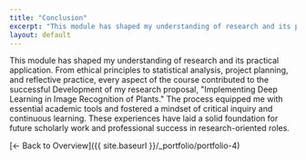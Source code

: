 ```yaml
---
title: "Conclusion"
excerpt: "This module has shaped my understanding of research and its practical application. From ethical principles to statistica..."
layout: default
---
```


This module has shaped my understanding of research and its practical application. From ethical principles to statistical analysis, project planning, and reflective practice, every aspect of the course contributed to the successful Development of my research proposal, "Implementing Deep Learning in Image Recognition of Plants." The process equipped me with essential academic tools and fostered a mindset of critical inquiry and continuous learning. These experiences have laid a solid foundation for future scholarly work and professional success in research-oriented roles.

[← Back to Overview]({{ site.baseurl }}/_portfolio/portfolio-4)

